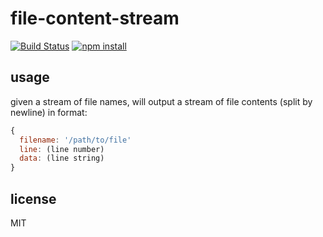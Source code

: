 file-content-stream
===================

[![Build Status](http://img.shields.io/travis/jarofghosts/file-content-stream.svg?style=flat)](https://travis-ci.org/jarofghosts/file-content-stream)
[![npm install](http://img.shields.io/npm/dm/file-content-stream.svg?style=flat)](https://www.npmjs.org/package/file-content-stream)

## usage

given a stream of file names, will output a stream of file contents
(split by newline) in format:

```js
{
  filename: '/path/to/file'
  line: (line number)
  data: (line string)
}
```

## license

MIT
